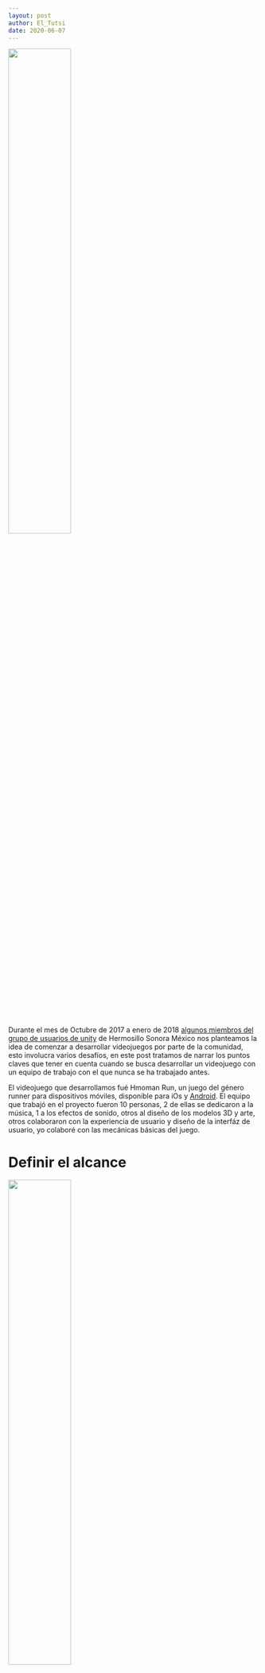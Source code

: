 ```yaml
---
layout: post
author: El_Tutsi
date: 2020-06-07
---
```


<img width="50%" height="50%" src="https://66.media.tumblr.com/da00505f60b542ad7d01975049395f7a/tumblr_inline_p3woob3Pw41rs42jk_500.png">

Durante el mes de Octubre de 2017 a enero de 2018 <a href="https://www.facebook.com/UnityHmo" alt="Unity HMO">algunos miembros del grupo de usuarios de unity</a> de Hermosillo Sonora México nos planteamos la idea de comenzar a desarrollar videojuegos por parte de la comunidad, esto involucra varios desafíos, en este post tratamos de narrar los puntos claves que tener en cuenta cuando se busca desarrollar un videojuego con un equipo de trabajo con el que nunca se ha trabajado antes.

El videojuego que desarrollamos fué Hmoman Run, un juego del género runner para dispositivos móviles, disponible para iOs y <a href="https://play.google.com/store/apps/details?id=com.UnityHMO.HmoManRun&hl=es_MX" alt="HMOMan RUn android"> Android</a>. El equipo que trabajó en el proyecto fueron 10 personas, 2 de ellas se dedicaron a la música, 1 a los efectos de sonido, otros al diseño de los modelos 3D y arte, otros colaboraron con la experiencia de usuario y diseño de la interfáz de usuario, yo colaboré con las mecánicas básicas del juego.

# Definir el alcance
<img width="50%" height="50%" src="https://66.media.tumblr.com/7a46b467226b917e45109523eb0fb81d/tumblr_inline_p3woq9A5sC1rs42jk_640.png">

En una pequeña reunión entre los interesados a crear el juego, nos encargamos de hacer una lluvia de ideas acerca de lo que queríamos lograr, el consenso general fue “Hacer un juego sencillo, pulirlo y publicarlo”. En esa lluvia de ideas se definió una terminación del proyecto, ya que todos los involucrados tenían un trabajo de tiempo completo y proyectos personales en los que trabajar, así que decidimos establecer firmemente el tiempo del fin del proyecto para no abusar del tiempo de los involucrados y a la vez, no terminar con un proyecto eterno, el tiempo del proyecto sería de 3 meses.

En cuanto al género, en esa misma reunión se decidió tras varias ideas. Las opiniones de todos eran igual de válidas, si alguien tenía una idea para un juego (que generalmente, siempre se tiene) las exponía al grupo y se analizaba entre todos su viabilidad para el tiempo que se quería alcanzar, tras varias opciones optamos por un runner, y sobre ese runner se definió cuáles serían las mecánicas básicas que debería de cumplir.

Durante la definición de las características básicas del juego, se escucharon todas las ideas, pero se fueron descartando las que excedían la complejidad del proyecto, dado que pese a ser muy buenas ideas, ya sea por la falta de experiencia del equipo, o por que no le agregaba el suficiente valor para justificar el desarrollo, no podríamos seguir adelante con esa idea.

# Definir la fecha de entrega
Al final de la reunión, antes de que todos salieran del lugar, quisimos recalcar la fecha de entrega, ya teníamos definidas las mecánicas básicas del juego, como íbamos a trabajar, pero quisimos sacar la cuenta de los días que faltaban para que se acabara el proyecto, con el fin de que la fecha les fuera más real. Definimos la fecha de entrega como el 14 de diciembre del 2017, justo antes de que todo el mundo saliera de vacaciones navideñas.

# Definir las tareas
Después de definir el alcance teníamos una idea general de cuáles serían las posibles acciones que podría hacer el jugador y hasta donde llegaría el proyecto, en una reunión no presencial a través de Google Hangout platicamos acerca de las tareas que deberíamos de completar para terminar el juego y las anotamos en <a href="https://trello.com/" alt="Trello herramienta de manejo de proyectos">Trello</a>.

Empezamos desde las tareas más sencillas y las describimos con nombres generales o a manera de lista de deseos del tipo “El jugador puede moverse de izquierda a derecha”, “El jugador puede saltar”, “El jugador puede recolectar artículos”, “El jugador puede ganar”, “El jugador puede perder”. Conforme delimitamos cuales eran las actividades básicas que debía de cumplir el juego, pudimos continuar con las actividades que no eran necesarias pero queríamos implementar, cuidando siempre el no salirse del alcance como “Agregar música al ganar”, “Agregar música al perder”, “Diseñar el menú principal”, “Guardar el progreso del jugador”.

En este paso, si alguien mencionaba alguna tarea que se saliera del alcance inicial, los otros miembros debían de procurar escuchar la propuesta y evaluar el valor que agregaría al proyecto, por ejemplo, se aceptarían tareas nuevas del tipo “Procurar que la experiencia de usuario del jugador sea cómoda al desplazarse por el menú de inicio”, mientras tanto “Que el jugador pueda disparar” se saldría del alcance y sería negada, ya que una nueva dinámica para el videojuego impactaría en distintas fases del desarrollo y áreas específicas como las mecánicas del juego, nuevos modelos para disparar, programación de los controles, pruebas, etc.

<img width="50%" height="50%" src="https://66.media.tumblr.com/89849319ab3efb037b49edd293f7358a/tumblr_inline_p3wox3FXcb1rs42jk_500.png">

# Seguimiento de las tareas
Una vez que las tareas fueron creadas, y debido a la naturaleza del proyecto (Todos los miembros del equipo tienen un trabajo fijo de 8 horas por día y trabajan en sus tiempos libres en el proyecto) se decidió que cada quién se auto-asignara las tareas que le gustaría trabajar en ella y/o tuviera más habilidad para apoyar el proyecto. Esto nos permitió llevar el proyecto en un ambiente más relajado y auto-manejable en el que los miembros del equipo producían según su capacidad y disposición, así no hubo problemas sobre qué actividades debía de hacer quién ni tampoco se visualizó a algún integrante en particular como “líder del proyecto” lo que motivó de manera muy positivo a todo el equipo.

<img width="50%" height="50%" src="https://66.media.tumblr.com/51daf9de4ce684bbfd55063777a80ddb/tumblr_inline_p3wopcSG5E1rs42jk_640.png">

# Pruebas
Se eligió un repositorio en <a href="https://github.com/unityhmo/runner" alt="Repositorio Github con Hmo man">Github</a> en el que todo el proyecto se alojaría, así mismo, cada que una nueva implementación de una mecánica en particular se terminara, se creaba un build del proyecto y se ponía a disposición de manera interna entre el equipo de trabajo para escuchar la retroalimentación de todos, a su vez, algunos de estos builds los compartimos con amigos y familiares para escuchar las opiniones de personas que no estuvieran involucradas en el proyecto, las opiniones frescas son sumamente valiosas durante todo el ciclo del desarrollo de un videojuego.

# Fin del proyecto
Se llegó la fecha final del proyecto, el 14 de diciembre de 2017 y el proyecto estaba completo, sin embargo, un miembro del equipo (Sergio) superó las expectativas del equipo al integrar una herramienta que facilitaba enormemente el proceso de crear niveles, por lo que decidimos extender la fecha de culminación de lanzamiento por un mes más, para dar oportunidad de crear nuevos niveles para el juego lo que le dió mucho valor adicional a Hmoman Run.

La regla de los niveles era de que pudieran ser posibles pasarlos con 3 estrellas por la persona que los creó, tarea en la que colaboraron varias personas, después se acomodaron los niveles por la dificultad y al final logramos tener un videojuego mucho más profesional.

# Lanzamiento
El 17 de enero se lanzaron las versión para  iOs y <a href="https://play.google.com/store/apps/details?id=com.UnityHMO.HmoManRun&hl=es_MX" alt="Hmoman run link a PlayStore">Android</a>. Se le dió una promoción local entre amigos, conocidos y familiares, por parte de la comunidad de Unity User Group HMO, ya que el proyecto no se pensaba monetizar y funcionaba como un ejercicio de desarrollo entre los involucrados en su tiempo libre, no se consideró el pagar por publicidad ni tener un plan de marketing que iniciara antes del lanzamiento.

# Feedback
El videojuego fue bien recibido, el buen trabajo de los involucrados se hizo notar y las personas que lo jugaban se daban cuenta de ello, no se sentía como un juego hecho por hobby (que lo era) ni por aficionado (que lo somos), pero gracias al esfuerzo de los artistas alcanzamos un nivel de calidad muy superior del que nos habíamos imaginado al inicio del proyecto.

<a href="https://www.facebook.com/hermografia/photos/a.591215937705062.1073741828.574631489363507/889557261204260/?type=3&theater" alt="Post en Hermografia sobre HMOMan Run">Hermografia</a>, una página local de infografías se puso en contacto con un miembro del equipo para realizar una imagen publicitaria para Hmoman Run, en ella y sin que nosotros lo supiéramos, se hacía una relación con el nombre del personaje Hmoman (que fué el nombre de la mascota del Unity User Group HMO) con la ciudad de Hermosillo (donde vivimos) y el pésimo estado de las calles de ésta, en dicho post se hacía referencia a que Hmoman tenía que saltar los baches de la ciudad de Hermosillo en este futuro apocalíptico, al equipo le pareció graciosa la relación que se hizo ya que en el diseño del juego no se había planteado una ciudad en específico, fue básicamente “Una ciudad del futuro, con carros descompuestos como obstáculos y agujeros donde el jugador se caiga”.

Ese post fué la mejor publicidad que pudimos haber tenido.

Debido al alcance que tiene Hermografía en la localidad, nuestro juego fué visible para personas de la ciudad, poco tiempo después, los medios de <a href="https://www.facebook.com/noticiashermosillo/posts/1792272407502957" alt="HMoman run en noticias de radio hermosillo">radio</a> y <a href="https://www.facebook.com/watch/?v=1172405142863171" alt="Crean videojuego en hermosillo tv azteca">televisión</a> hicieron contacto con el <a href="https://www.facebook.com/UnityHmo" alt="Videojuegos en Hermosillo">Unity User Group HMO</a> para hacernos una entrevista y a su vez, publicar esa nota en sus redes sociales.

<img width="50%" height="50%" src="https://66.media.tumblr.com/ceb93d2cf49335d7713f8ad0b114dd25/tumblr_inline_p3wot1hFz21rs42jk_640.png">

# Post mortem
Con más de mil descargas entre iOs y <a href="https://play.google.com/store/apps/details?id=com.UnityHMO.HmoManRun&hl=es_MX" alt="HMOMan run en android">Android</a>, Hmoman Run superó las expectativas que teníamos sobre nuestro primer juego en conjunto, cumplió la función de aprendizaje de un equipo de trabajo descentralizado, remoto, y con poca experiencia en el desarrollo de videojuegos, y cumplió con creces la principal razón por la que decidimos hacerlo,dar a conocer el <a href="https://www.facebook.com/UnityHmo" alt="Unity HMO user group">Unity User Group</a> de nuestra ciudad. 

<img width="50%" height="50%" src="https://66.media.tumblr.com/b481402c58821e94225b3c07b336936e/tumblr_inline_p3wotzuC4P1rs42jk_640.png">
